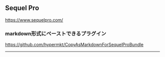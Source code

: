 ## Sequel Pro
<https://www.sequelpro.com/>


### markdown形式にペーストできるプラグイン
<https://github.com/hypermkt/CopyAsMarkdownForSequelProBundle>


_________________________________________________________________________________
